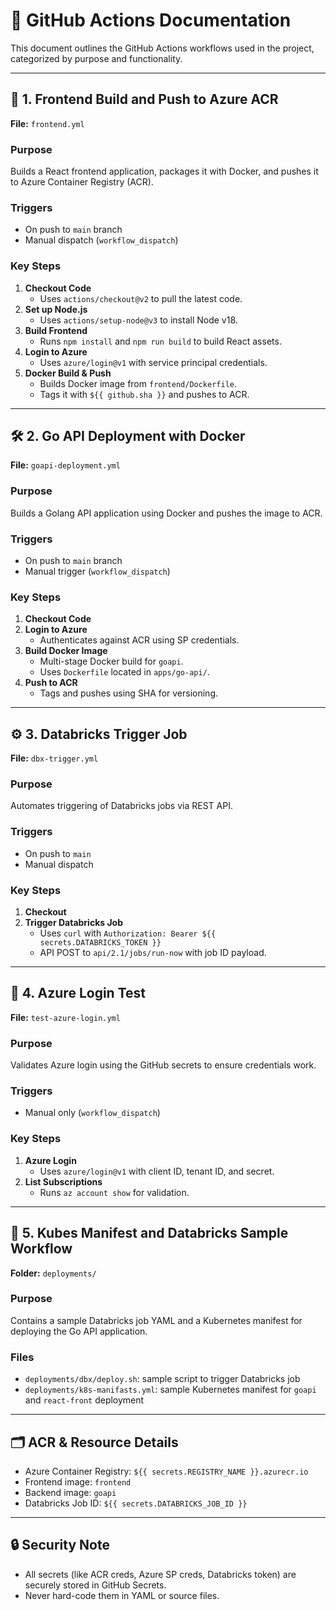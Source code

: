 
# 📄 GitHub Actions Documentation

This document outlines the GitHub Actions workflows used in the project, categorized by purpose and functionality.

---

## 🔧 1. Frontend Build and Push to Azure ACR
**File:** `frontend.yml`

### Purpose
Builds a React frontend application, packages it with Docker, and pushes it to Azure Container Registry (ACR).

### Triggers
- On push to `main` branch
- Manual dispatch (`workflow_dispatch`)

### Key Steps
1. **Checkout Code**
   - Uses `actions/checkout@v2` to pull the latest code.
2. **Set up Node.js**
   - Uses `actions/setup-node@v3` to install Node v18.
3. **Build Frontend**
   - Runs `npm install` and `npm run build` to build React assets.
4. **Login to Azure**
   - Uses `azure/login@v1` with service principal credentials.
5. **Docker Build & Push**
   - Builds Docker image from `frontend/Dockerfile`.
   - Tags it with `${{ github.sha }}` and pushes to ACR.

---

## 🛠️ 2. Go API Deployment with Docker
**File:** `goapi-deployment.yml`

### Purpose
Builds a Golang API application using Docker and pushes the image to ACR.

### Triggers
- On push to `main` branch
- Manual trigger (`workflow_dispatch`)

### Key Steps
1. **Checkout Code**
2. **Login to Azure**
   - Authenticates against ACR using SP credentials.
3. **Build Docker Image**
   - Multi-stage Docker build for `goapi`.
   - Uses `Dockerfile` located in `apps/go-api/`.
4. **Push to ACR**
   - Tags and pushes using SHA for versioning.

---

## ⚙️ 3. Databricks Trigger Job
**File:** `dbx-trigger.yml`

### Purpose
Automates triggering of Databricks jobs via REST API.

### Triggers
- On push to `main`
- Manual dispatch

### Key Steps
1. **Checkout**
2. **Trigger Databricks Job**
   - Uses `curl` with `Authorization: Bearer ${{ secrets.DATABRICKS_TOKEN }}`
   - API POST to `api/2.1/jobs/run-now` with job ID payload.

---

## 🔐 4. Azure Login Test
**File:** `test-azure-login.yml`

### Purpose
Validates Azure login using the GitHub secrets to ensure credentials work.

### Triggers
- Manual only (`workflow_dispatch`)

### Key Steps
1. **Azure Login**
   - Uses `azure/login@v1` with client ID, tenant ID, and secret.
2. **List Subscriptions**
   - Runs `az account show` for validation.
---
## 📝 5. Kubes Manifest and Databricks Sample Workflow
**Folder:** `deployments/`

### Purpose
Contains a sample Databricks job YAML and a Kubernetes manifest for deploying the Go API application.

### Files

- `deployments/dbx/deploy.sh`: sample script to trigger Databricks job
- `deployments/k8s-manifasts.yml`: sample Kubernetes manifest for `goapi` and `react-front` deployment
---

## 🗂️ ACR & Resource Details
- Azure Container Registry: `${{ secrets.REGISTRY_NAME }}.azurecr.io`
- Frontend image: `frontend`
- Backend image: `goapi`
- Databricks Job ID: `${{ secrets.DATABRICKS_JOB_ID }}`

---

## 🔒 Security Note
- All secrets (like ACR creds, Azure SP creds, Databricks token) are securely stored in GitHub Secrets.
- Never hard-code them in YAML or source files.
